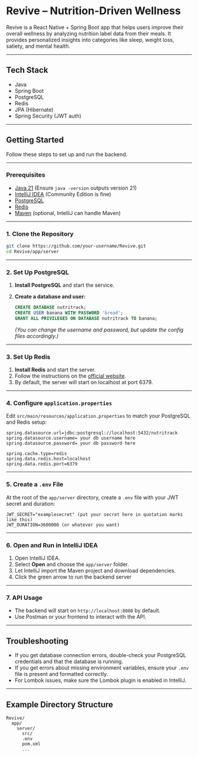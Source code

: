 # Revive – Nutrition-Driven Wellness 

Revive is a React Native + Spring Boot app that helps users improve their overall wellness by analyzing nutrition label data from their meals. It provides personalized insights into categories like sleep, weight loss, satiety, and mental health.

---

## Tech Stack

- Java
- Spring Boot
- PostgreSQL
- Redis
- JPA (Hibernate)
- Spring Security (JWT auth)

---

## Getting Started

Follow these steps to set up and run the backend.

---

### Prerequisites

- [Java 21](https://adoptium.net/en-GB/) (Ensure `java -version` outputs version 21)
- [IntelliJ IDEA](https://www.jetbrains.com/idea/download/) (Community Edition is fine)
- [PostgreSQL](https://www.postgresql.org/download/)
- [Redis](https://redis.io/docs/latest/operate/oss_and_stack/install/archive/install-redis/)
- [Maven](https://maven.apache.org/download.cgi) (optional, IntelliJ can handle Maven)

---

### 1. Clone the Repository

```bash
git clone https://github.com/your-username/Revive.git
cd Revive/app/server
```

---

### 2. Set Up PostgreSQL

1. **Install PostgreSQL** and start the service.
2. **Create a database and user:**

   ```sql
   CREATE DATABASE nutritrack;
   CREATE USER banana WITH PASSWORD 'bread';
   GRANT ALL PRIVILEGES ON DATABASE nutritrack TO banana;
   ```

   *(You can change the username and password, but update the config files accordingly.)*

---

### 3. Set Up Redis

1. **Install Redis** and start the server.
2. Follow the instructions on the [official website](https://redis.io/docs/latest/operate/oss_and_stack/install/archive/install-redis/).
3. By default, the server will start on localhost at port 6379.

---

### 4. Configure `application.properties`

Edit `src/main/resources/application.properties` to match your PostgreSQL and Redis setup:

```properties
spring.datasource.url=jdbc:postgresql://localhost:5432/nutritrack
spring.datasource.username= your db username here
spring.datasource.password= your db password here

spring.cache.type=redis
spring.data.redis.host=localhost
spring.data.redis.port=6379
```

---

### 5. Create a `.env` File

At the root of the `app/server` directory, create a `.env` file with your JWT secret and duration:

```env
JWT_SECRET="examplesecret" (put your secret here in quotation marks like this)
JWT_DURATION=3600000 (or whatever you want)
```

---

### 6. Open and Run in IntelliJ IDEA

1. Open IntelliJ IDEA.
2. Select **Open** and choose the `app/server` folder.
3. Let IntelliJ import the Maven project and download dependencies.
4. Click the green arrow to run the backend server

---

### 7. API Usage

- The backend will start on `http://localhost:8080` by default.
- Use Postman or your frontend to interact with the API.

---

## Troubleshooting

- If you get database connection errors, double-check your PostgreSQL credentials and that the database is running.
- If you get errors about missing environment variables, ensure your `.env` file is present and formatted correctly.
- For Lombok issues, make sure the Lombok plugin is enabled in IntelliJ.

---

## Example Directory Structure

```
Revive/
  app/
    server/
      src/
      .env
      pom.xml
      ...
```